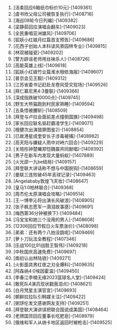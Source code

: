 
1. [洁柔回应6箱纸巾标价10元]-[1409361]
1. [虞书欣父母公司被恢复执行]-[1408716]
1. [海巡08轮今日列编]-[1409382]
1. [梁静茹回应演唱会翻车]-[1409023]
1. [全民重唱亚洲雄风]-[1409706]
1. [狐妖小红娘月红篇首支预告]-[1409686]
1. [花西子创始人本科读风景园林专业]-[1409815]
1. [林双被碰瓷]-[1409202]
1. [警方辟谣老师用丝袜杀人]-[1408726]
1. [高能英雄上线]-[1409618]
1. [狐妖小红娘竹业篇淮水相依海报]-[1409607]
1. [普京会见王毅]-[1409312]
1. [江苏省委书记赶赴龙卷风受灾现场]-[1409526]
1. [拜仁慕尼黑4:3曼联]-[1409366]
1. [深成指跌破10000点]-[1409745]
1. [野生大熊猫跑到村民家熟睡]-[1409594]
1. [五条悟被腰斩]-[1408509]
1. [拜登与卢拉会面前差点撞倒国旗]-[1409498]
1. [家长回应联名驱赶霸凌学生]-[1409071]
1. [檀健次出演猎罪图鉴2]-[1408854]
1. [已故港星成奎安长子涉毒被捕]-[1408982]
1. [高天阳与嫌疑人雨中对峙六回合]-[1409229]
1. [关晓彤钟楚曦郑恺魏晨共同献唱]-[1409392]
1. [男子在新车内发现大量蚂蚁]-[1407889]
1. [火光邵一九be结局]-[1409157]
1. [拜登联大讲话称不想与中国脱钩]-[1408659]
1. [曼联三连败破45年丢球记录]-[1409463]
1. [Angelababy敦煌飞天妆]-[1408647]
1. [皇马1:0柏林联合]-[1409368]
1. [周杰伦太原演唱会攻略]-[1409514]
1. [王一博李沁将出演长风破浪]-[1408905]
1. [张子枫志愿军一滴泪故事感]-[1409691]
1. [梅西第36分钟被换下]-[1409484]
1. [冯宝宝和她三个没用的男人]-[1408608]
1. [12306回应节假日火车票涨价]-[1408098]
1. [弟弟：还有两个八拍没跳呢]-[1409469]
1. [萝卜刀玩法全教程]-[1407346]
1. [庄战100比91战胜王智伟]-[1409218]
1. [中秋国庆高速免费]-[1409697]
1. [南初认出林陆骁]-[1409271]
1. [火影面具男红夜之刃全爆料]-[1409635]
1. [阿森纳4:0埃因霍温]-[1409450]
1. [李春江李楠无缘2023篮球名人堂]-[1409424]
1. [敢死队4演员现状戳我泪点]-[1408621]
1. [白月梵星主演官宣]-[1409693]
1. [朝鲜拉拉队引韩媒关注]-[1409422]
1. [粥饼伦发文感谢网友支持]-[1409251]
1. [拜登联大演讲误把联合国说成美国]-[1408464]
1. [老牌国货回应董事长吃肥皂]-[1408979]
1. [俄维和军人从纳卡地区返回时被枪击]-[1409525]